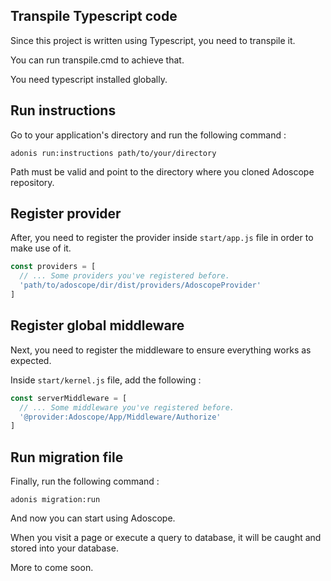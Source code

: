## Transpile Typescript code

Since this project is written using Typescript, you need to transpile it.

You can run transpile.cmd to achieve that.

<aside class="notice">
You need typescript installed globally.
</aside>

## Run instructions

Go to your application's directory and run the following command :

`
adonis run:instructions path/to/your/directory
`

Path must be valid and point to the directory where you cloned Adoscope repository.

## Register provider

After, you need to register the provider inside `start/app.js` file in order to make use of it.

```js
const providers = [
  // ... Some providers you've registered before.
  'path/to/adoscope/dir/dist/providers/AdoscopeProvider'
]
```

## Register global middleware

Next, you need to register the middleware to ensure everything works as expected.

Inside `start/kernel.js` file, add the following :

```js
const serverMiddleware = [
  // ... Some middleware you've registered before.
  '@provider:Adoscope/App/Middleware/Authorize'
]
```

## Run migration file

Finally, run the following command :

`
adonis migration:run
`

And now you can start using Adoscope.

When you visit a page or execute a query to database, it will be caught and stored into your database.

More to come soon.
